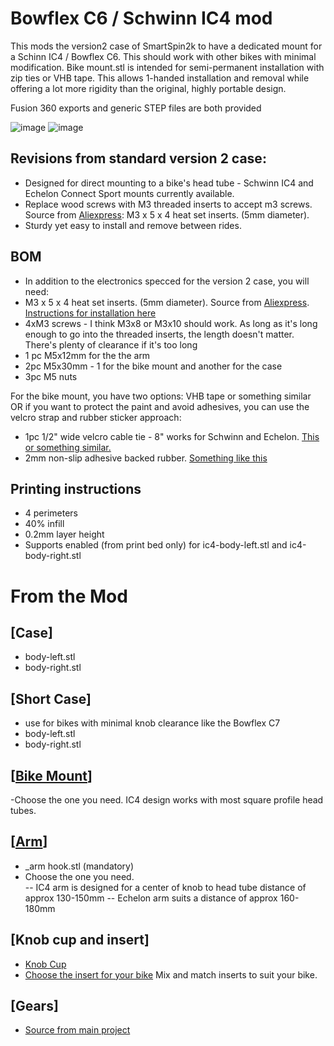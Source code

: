 # Bowflex C6 / Schwinn IC4 mod
This mods the version2 case of SmartSpin2k to have a dedicated mount for a Schinn IC4 / Bowflex C6.  This should work with other bikes with minimal modification.  Bike mount.stl is intended for semi-permanent installation with zip ties or VHB tape.  This allows 1-handed installation and removal while offering a lot more rigidity than the original, highly portable design.

Fusion 360 exports and generic STEP files are both provided

![image](https://user-images.githubusercontent.com/24726844/144154082-946314dc-77e9-4369-8a4d-50c85c6263d2.png)
![image](https://user-images.githubusercontent.com/24726844/144154111-70023323-28be-45eb-903a-97bb79305001.png)


## Revisions from standard version 2 case:
- Designed for direct mounting to a bike's head tube - Schwinn IC4 and Echelon Connect Sport mounts currently available.
- Replace wood screws with M3 threaded inserts to accept m3 screws. Source from [Aliexpress](https://www.aliexpress.com/item/4000232858343.html?spm=a2g0s.9042311.0.0.21164c4dGhWHhY): M3 x 5 x 4 heat set inserts. (5mm diameter).
- Sturdy yet easy to install and remove between rides.

## BOM
- In addition to the electronics specced for the version 2 case, you will need:
- M3 x 5 x 4 heat set inserts. (5mm diameter).  Source from [Aliexpress](https://www.aliexpress.com/item/4000232858343.html?spm=a2g0s.9042311.0.0.21164c4dGhWHhY).  [Instructions for installation here](https://www.youtube.com/watch?v=cyof7fYFcuQ)
- 4xM3 screws - I think M3x8 or M3x10 should work. As long as it's long enough to go into the threaded inserts, the length doesn't matter.  There's plenty of clearance if it's too long
- 1 pc M5x12mm for the the arm
- 2pc M5x30mm - 1 for the bike mount and another for the case
- 3pc M5 nuts

For the bike mount, you have two options: VHB tape or something similar OR if you want to protect the paint and avoid adhesives, you can use the velcro strap and rubber sticker approach:

- 1pc 1/2" wide velcro cable tie - 8" works for Schwinn and Echelon.  [This or something similar.](https://www.amazon.ca/gp/product/B001E1Y5O6/ref=ppx_yo_dt_b_search_asin_title?ie=UTF8&th=1)  
- 2mm non-slip adhesive backed rubber.  [Something like this](https://www.amazon.ca/gp/product/B00P5VQ7HE)

## Printing instructions
- 4 perimeters
- 40% infill
- 0.2mm layer height
- Supports enabled (from print bed only) for ic4-body-left.stl and ic4-body-right.stl

# From the Mod
## [Case]
- body-left.stl
- body-right.stl

## [Short Case]
- use for bikes with minimal knob clearance like the Bowflex C7
- body-left.stl
- body-right.stl

## [[Bike Mount](/Hardware/Common%20Assets/Bike%20Mount/)]
-Choose the one you need.  IC4 design works with most square profile head tubes.

## [[Arm](../../Common%20Assets/Arm/)]
- _arm hook.stl (mandatory)
- Choose the one you need.  
-- IC4 arm is designed for a center of knob to head tube distance of approx 130-150mm
-- Echelon arm suits a distance of approx  160-180mm

## [Knob cup and insert]
- [Knob Cup](/Hardware/Common%20Assets/KnobCups)
- [Choose the insert for your bike](/Hardware/Common%20Assets/Inserts/)
Mix and match inserts to suit your bike.  

## [Gears]
- [Source from main project](/Hardware/Common%20Assets/Gears/)